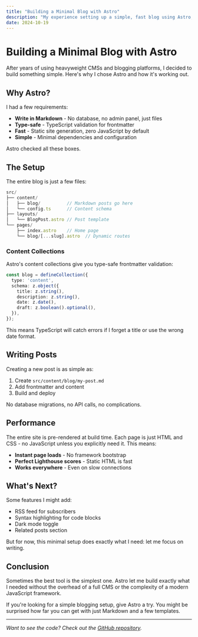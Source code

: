 ```yaml
---
title: "Building a Minimal Blog with Astro"
description: "My experience setting up a simple, fast blog using Astro, TypeScript, and Markdown"
date: 2024-10-19
---
```


# Building a Minimal Blog with Astro

After years of using heavyweight CMSs and blogging platforms, I decided to build something simple. Here's why I chose Astro and how it's working out.

## Why Astro?

I had a few requirements:
- **Write in Markdown** - No database, no admin panel, just files
- **Type-safe** - TypeScript validation for frontmatter
- **Fast** - Static site generation, zero JavaScript by default
- **Simple** - Minimal dependencies and configuration

Astro checked all these boxes.

## The Setup

The entire blog is just a few files:

```typescript
src/
├── content/
│   ├── blog/          // Markdown posts go here
│   └── config.ts      // Content schema
├── layouts/
│   └── BlogPost.astro // Post template
└── pages/
    ├── index.astro    // Home page
    └── blog/[...slug].astro  // Dynamic routes
```

### Content Collections

Astro's content collections give you type-safe frontmatter validation:

```typescript
const blog = defineCollection({
  type: 'content',
  schema: z.object({
    title: z.string(),
    description: z.string(),
    date: z.date(),
    draft: z.boolean().optional(),
  }),
});
```

This means TypeScript will catch errors if I forget a title or use the wrong date format.

## Writing Posts

Creating a new post is as simple as:

1. Create `src/content/blog/my-post.md`
2. Add frontmatter and content
3. Build and deploy

No database migrations, no API calls, no complications.

## Performance

The entire site is pre-rendered at build time. Each page is just HTML and CSS - no JavaScript unless you explicitly need it. This means:

- **Instant page loads** - No framework bootstrap
- **Perfect Lighthouse scores** - Static HTML is fast
- **Works everywhere** - Even on slow connections

## What's Next?

Some features I might add:
- RSS feed for subscribers
- Syntax highlighting for code blocks
- Dark mode toggle
- Related posts section

But for now, this minimal setup does exactly what I need: let me focus on writing.

## Conclusion

Sometimes the best tool is the simplest one. Astro let me build exactly what I needed without the overhead of a full CMS or the complexity of a modern JavaScript framework.

If you're looking for a simple blogging setup, give Astro a try. You might be surprised how far you can get with just Markdown and a few templates.

---

*Want to see the code? Check out the [GitHub repository](https://github.com/MPWhite/thinking).*
